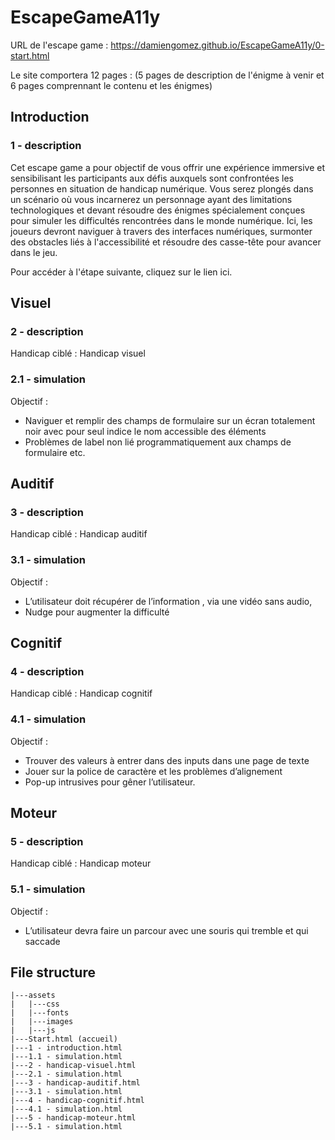 # EscapeGameA11y

URL de l'escape game : https://damiengomez.github.io/EscapeGameA11y/0-start.html

Le site comportera 12 pages : (5 pages de description de l'énigme à venir et 6 pages comprennant le contenu et les énigmes)

## Introduction
### 1 - description
Cet escape game a pour objectif de vous offrir une expérience immersive et sensibilisant les participants aux défis auxquels sont confrontées les personnes en situation de handicap numérique.
Vous serez plongés dans un scénario où vous incarnerez un personnage ayant des limitations technologiques et devant résoudre des énigmes spécialement conçues pour simuler les difficultés rencontrées dans le monde numérique.
Ici, les joueurs devront naviguer à travers des interfaces numériques, surmonter des obstacles liés à l'accessibilité et résoudre des casse-tête pour avancer dans le jeu.

Pour accéder à l'étape suivante, cliquez sur le lien ici.

## Visuel
### 2 - description
Handicap ciblé : Handicap visuel


### 2.1 - simulation
Objectif :
- Naviguer et remplir des champs de formulaire sur un écran totalement noir avec pour seul indice le nom accessible des éléments
- Problèmes de label non lié programmatiquement aux champs de formulaire etc.


## Auditif
### 3 - description
Handicap ciblé : Handicap auditif


### 3.1 - simulation
Objectif :
- L’utilisateur doit récupérer de l’information , via une vidéo sans audio,
- Nudge pour augmenter la difficulté 

## Cognitif
### 4 - description
Handicap ciblé : Handicap cognitif

### 4.1 - simulation
Objectif :
- Trouver des valeurs à entrer dans des inputs dans une page de texte
- Jouer sur la police de caractère et les problèmes d’alignement
- Pop-up intrusives pour gêner l’utilisateur.


## Moteur
### 5 - description
Handicap ciblé : Handicap moteur

### 5.1 - simulation
Objectif :
- L’utilisateur devra faire un parcour avec une souris qui tremble et qui saccade


## File structure
```
|---assets
|   |---css
|   |---fonts
|   |---images
|   |---js
|---Start.html (accueil)
|---1 - introduction.html
|---1.1 - simulation.html
|---2 - handicap-visuel.html
|---2.1 - simulation.html
|---3 - handicap-auditif.html
|---3.1 - simulation.html
|---4 - handicap-cognitif.html
|---4.1 - simulation.html
|---5 - handicap-moteur.html
|---5.1 - simulation.html
```

